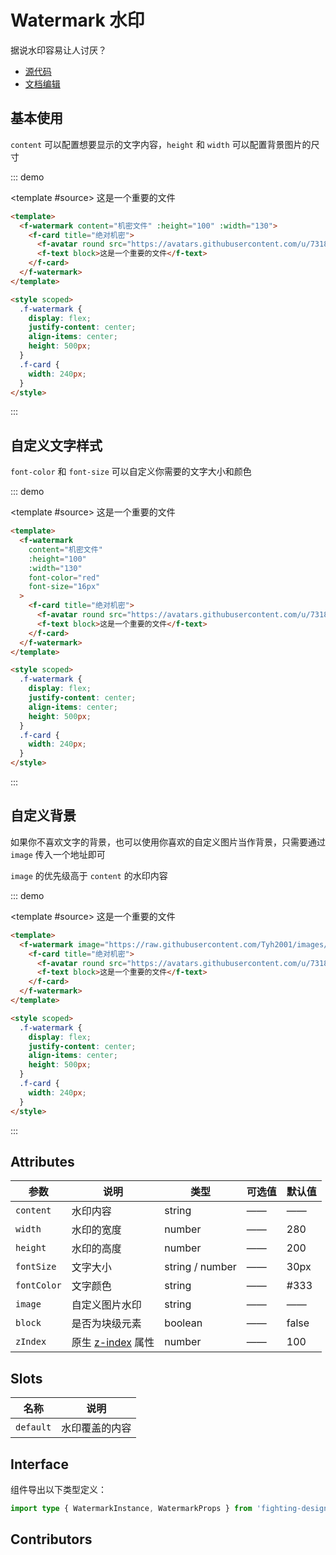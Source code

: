 # Watermark 水印

据说水印容易让人讨厌？

- [源代码](https://github.com/FightingDesign/fighting-design/tree/master/packages/fighting-design/watermark)
- [文档编辑](https://github.com/FightingDesign/fighting-design/blob/master/docs/components/watermark.md)

## 基本使用

`content` 可以配置想要显示的文字内容，`height` 和 `width` 可以配置背景图片的尺寸

::: demo

<template #source>
<f-watermark content="机密文件" :height="100" :width="130">
<f-card title="绝对机密">
<f-avatar round src="https://avatars.githubusercontent.com/u/73180970?v=4" />
<f-text block>这是一个重要的文件</f-text>
</f-card>
</f-watermark>
</template>

```html
<template>
  <f-watermark content="机密文件" :height="100" :width="130">
    <f-card title="绝对机密">
      <f-avatar round src="https://avatars.githubusercontent.com/u/73180970?v=4" />
      <f-text block>这是一个重要的文件</f-text>
    </f-card>
  </f-watermark>
</template>

<style scoped>
  .f-watermark {
    display: flex;
    justify-content: center;
    align-items: center;
    height: 500px;
  }
  .f-card {
    width: 240px;
  }
</style>
```

:::

## 自定义文字样式

`font-color` 和 `font-size` 可以自定义你需要的文字大小和颜色

::: demo

<template #source>
<f-watermark content="机密文件" :height="100" :width="130" font-color="red" font-size="16px">
<f-card title="绝对机密">
<f-avatar round src="https://avatars.githubusercontent.com/u/73180970?v=4" />
<f-text block>这是一个重要的文件</f-text>
</f-card>
</f-watermark>
</template>

```html
<template>
  <f-watermark
    content="机密文件"
    :height="100"
    :width="130"
    font-color="red"
    font-size="16px"
  >
    <f-card title="绝对机密">
      <f-avatar round src="https://avatars.githubusercontent.com/u/73180970?v=4" />
      <f-text block>这是一个重要的文件</f-text>
    </f-card>
  </f-watermark>
</template>

<style scoped>
  .f-watermark {
    display: flex;
    justify-content: center;
    align-items: center;
    height: 500px;
  }
  .f-card {
    width: 240px;
  }
</style>
```

:::

## 自定义背景

如果你不喜欢文字的背景，也可以使用你喜欢的自定义图片当作背景，只需要通过 `image` 传入一个地址即可

`image` 的优先级高于 `content` 的水印内容

::: demo

<template #source>
<f-watermark image="https://raw.githubusercontent.com/Tyh2001/images/4ad62a8f00aa2473deca61598f307430d8d4a4cf/fighting-design/FightingDesign.svg">
<f-card title="绝对机密">
<f-avatar round src="https://avatars.githubusercontent.com/u/73180970?v=4" />
<f-text block>这是一个重要的文件</f-text>
</f-card>
</f-watermark>
</template>

```html
<template>
  <f-watermark image="https://raw.githubusercontent.com/Tyh2001/images/4ad62a8f00aa2473deca61598f307430d8d4a4cf/fighting-design/FightingDesign.svg">
    <f-card title="绝对机密">
      <f-avatar round src="https://avatars.githubusercontent.com/u/73180970?v=4" />
      <f-text block>这是一个重要的文件</f-text>
    </f-card>
  </f-watermark>
</template>

<style scoped>
  .f-watermark {
    display: flex;
    justify-content: center;
    align-items: center;
    height: 500px;
  }
  .f-card {
    width: 240px;
  }
</style>
```

:::

## Attributes

| 参数        | 说明                                                                          | 类型            | 可选值 | 默认值 |
| ----------- | ----------------------------------------------------------------------------- | --------------- | ------ | ------ |
| `content`   | 水印内容                                                                      | string          | ——     | ——     |
| `width`     | 水印的宽度                                                                    | number          | ——     | 280    |
| `height`    | 水印的高度                                                                    | number          | ——     | 200    |
| `fontSize`  | 文字大小                                                                      | string / number | ——     | 30px   |
| `fontColor` | 文字颜色                                                                      | string          | ——     | #333   |
| `image`     | 自定义图片水印                                                                | string          | ——     | ——     |
| `block`     | 是否为块级元素                                                                | boolean         | ——     | false  |
| `zIndex`    | 原生 [z-index](https://developer.mozilla.org/zh-CN/docs/Web/CSS/z-index) 属性 | number          | ——     | 100    |

## Slots

| 名称      | 说明           |
| --------- | -------------- |
| `default` | 水印覆盖的内容 |

## Interface

组件导出以下类型定义：

```ts
import type { WatermarkInstance, WatermarkProps } from 'fighting-design'
```

## Contributors

<a href="https://github.com/Tyh2001" target="_blank">
  <f-avatar round src="https://avatars.githubusercontent.com/u/73180970?v=4" />
</a>

<style scoped>
  .f-watermark {
    display: flex;
    justify-content: center;
    align-items: center;
    height: 500px;
  }
  .f-card {
    width: 240px;
  }
</style>
